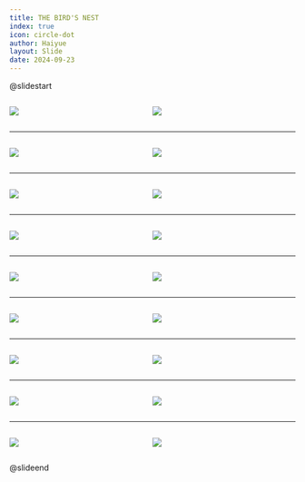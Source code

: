 ```yaml
---
title: THE BIRD'S NEST
index: true
icon: circle-dot
author: Haiyue
layout: Slide
date: 2024-09-23
---
```

 
@slidestart

<div style="display:flex">
<div style="flex:1">

![](/reading/english/Level-V/THE%20BIRD'S%20NEST/001.webp)
</div>
<div style="flex:1">

![](/reading/english/Level-V/THE%20BIRD'S%20NEST/002.webp)
</div>
</div>

---

<div style="display:flex">
<div style="flex:1">

![](/reading/english/Level-V/THE%20BIRD'S%20NEST/003.webp)
</div>
<div style="flex:1">

![](/reading/english/Level-V/THE%20BIRD'S%20NEST/004.webp)
</div>
</div>

---

<div style="display:flex">
<div style="flex:1">

![](/reading/english/Level-V/THE%20BIRD'S%20NEST/005.webp)
</div>
<div style="flex:1">

![](/reading/english/Level-V/THE%20BIRD'S%20NEST/006.webp)
</div>
</div>

---

<div style="display:flex">
<div style="flex:1">

![](/reading/english/Level-V/THE%20BIRD'S%20NEST/007.webp)
</div>
<div style="flex:1">

![](/reading/english/Level-V/THE%20BIRD'S%20NEST/008.webp)
</div>
</div>

---

<div style="display:flex">
<div style="flex:1">

![](/reading/english/Level-V/THE%20BIRD'S%20NEST/009.webp)
</div>
<div style="flex:1">

![](/reading/english/Level-V/THE%20BIRD'S%20NEST/010.webp)
</div>
</div>

---

<div style="display:flex">
<div style="flex:1">

![](/reading/english/Level-V/THE%20BIRD'S%20NEST/011.webp)
</div>
<div style="flex:1">

![](/reading/english/Level-V/THE%20BIRD'S%20NEST/012.webp)
</div>
</div>

---

<div style="display:flex">
<div style="flex:1">

![](/reading/english/Level-V/THE%20BIRD'S%20NEST/013.webp)
</div>
<div style="flex:1">

![](/reading/english/Level-V/THE%20BIRD'S%20NEST/014.webp)
</div>
</div>

---

<div style="display:flex">
<div style="flex:1">

![](/reading/english/Level-V/THE%20BIRD'S%20NEST/015.webp)
</div>
<div style="flex:1">

![](/reading/english/Level-V/THE%20BIRD'S%20NEST/016.webp)
</div>
</div>

---

<div style="display:flex">
<div style="flex:1">

![](/reading/english/Level-V/THE%20BIRD'S%20NEST/017.webp)
</div>
<div style="flex:1">

![](/reading/english/Level-V/THE%20BIRD'S%20NEST/018.webp)
</div>
</div>

@slideend